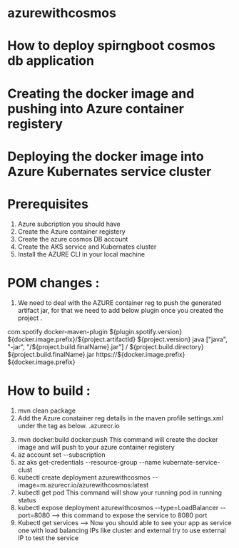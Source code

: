 # azurewithcosmos
# How to deploy spirngboot cosmos db application
# Creating the docker image and pushing into  Azure container registery  
# Deploying the docker image into Azure Kubernates service cluster

# Prerequisites 
  1. Azure subcription you should have
  2. Create the Azure container registery
  3. Create the azure cosmos DB account
  4. Create the AKS service and Kubernates cluster
  5. Install the AZURE CLI in your local machine
  
  
# POM changes :

1. We need to deal with the AZURE container reg to push the generated artifact jar, for that we need to add below plugin once you created the project .

<plugin>
				<groupId>com.spotify</groupId>
				<artifactId>docker-maven-plugin</artifactId>
				<version>${plugin.spotify.version}</version>
				<configuration>
					<imageName>${docker.image.prefix}/${project.artifactId}</imageName>
					<imageTags>
						<imageTag>${project.version}</imageTag>
					</imageTags>
					<baseImage>java</baseImage>
					<entryPoint>["java", "-jar", "/${project.build.finalName}.jar"]</entryPoint>
					<resources>
						<resource>
							<targetPath>/</targetPath>
							<directory>${project.build.directory}</directory>
							<include>${project.build.finalName}.jar</include>
						</resource>
					</resources>
					<registryUrl>https://${docker.image.prefix}</registryUrl>
					<serverId>${docker.image.prefix}</serverId>
				</configuration>
			</plugin>
      
 # How to build :
 
 1. mvn clean package 
 2. Add the Azure conatainer reg details in the  maven profile settings.xml under the <servers> tag as below.
      <server>
  <id><your Azure container registery name>.azurecr.io</id>
  <username><azure container reg user></username>
  <password><azure container reg password></password>
  <configuration>
    <email><Your email></email>
  </configuration>
</server>

   3. mvn docker:build docker:push
        This command will create the docker image and will push to your  azure container registery
   4. az account set --subscription <your subcription name>
   5. az aks get-credentials --resource-group <your resource group> --name kubernate-service-clust
   6. kubectl create deployment azurewithcosmos --image=m<your azure container registery name>.azurecr.io/azurewithcosmos:latest
   7. kubectl get pod    This command will show your running pod in running status
   8. kubectl expose deployment azurewithcosmos --type=LoadBalancer --port=8080  —> this command to expose the service to 8080 port 
   9. Kubectl get services —> Now you should able to see your app as service one with load balancing  IPs like cluster and external try to use external IP to test the  service
    
      
      
      
      
      
     
